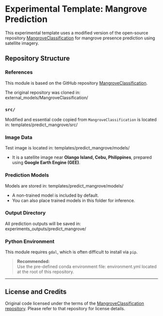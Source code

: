 # Experimental Template: Mangrove Prediction

This experimental template uses a modified version of the open-source repository [MangroveClassification](https://github.com/nkinnaird/MangroveClassification) for mangrove presence prediction using satellite imagery.

## Repository Structure

### References
This module is based on the GitHub repository [MangroveClassification](https://github.com/nkinnaird/MangroveClassification).

The original repository was cloned in: 
external_models/MangroveClassification/

### `src/`
Modified and essential code copied from `MangroveClassification` is located in:
templates/predict_mangrove/src/


### Image Data
Test image is located in: 
templates/predict_mangrove/models/
- It is a satellite image near **Olango Island, Cebu, Philippines**, prepared using **Google Earth Engine (GEE)**.

### Prediction Models
Models are stored in:
templates/predict_mangrove/models/
- A non-trained model is included by default.
- You can also place trained models in this folder for inference.

### Output Directory
All prediction outputs will be saved in:
experiments_outputs/predict_mangrove/

### Python Environment

This module requires `gdal`, which is often difficult to install via `pip`.

> **Recommended:**  
> Use the pre-defined conda environment file:
environment.yml
located at the root of this repository.

---

## License and Credits
Original code licensed under the terms of the [MangroveClassification repository](https://github.com/nkinnaird/MangroveClassification). Please refer to that repository for license details.


